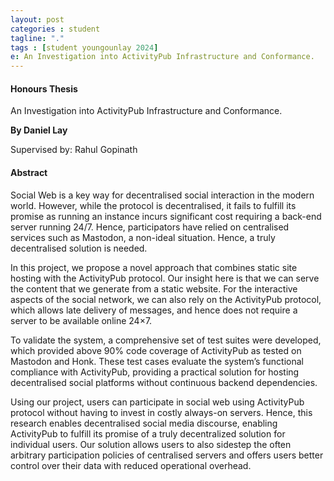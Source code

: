 ```yaml
---
layout: post
categories : student
tagline: "."
tags : [student youngounlay 2024]
e: An Investigation into ActivityPub Infrastructure and Conformance.
---
```


#### Honours Thesis

An Investigation into ActivityPub Infrastructure and Conformance.

**By Daniel Lay**

Supervised by:   Rahul Gopinath

#### Abstract

Social Web is a key way for decentralised social interaction in the modern world. However, while the protocol is decentralised, it fails to fulfill its promise as running an instance incurs significant cost requiring a back-end server running 24/7. Hence, participators have relied on centralised services such as Mastodon, a non-ideal situation. Hence, a truly decentralised solution is needed.

In this project, we propose a novel approach that combines static site hosting with the ActivityPub protocol. Our insight here is that we can serve the content that we generate from a static website. For the interactive aspects of the social network, we can also rely on the ActivityPub protocol, which allows late delivery of messages, and hence does not require a server to be available online 24×7.

To validate the system, a comprehensive set of test suites were developed, which provided above 90% code coverage of ActivityPub as tested on Mastodon and Honk. These test cases evaluate the system’s functional compliance with ActivityPub, providing a practical solution for hosting decentralised social platforms without continuous backend dependencies.

Using our project, users can participate in social web using ActivityPub protocol without having to invest in costly always-on servers. Hence, this research enables decentralised social media discourse, enabling ActivityPub to fulfill its promise of a truly decentralized solution for individual users. Our solution allows users to also sidestep the often arbitrary participation policies of centralised servers and offers users better control over their data with reduced operational overhead.
